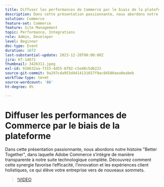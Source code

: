 ```yaml
---
title: Diffuser les performances de Commerce par le biais de la plateforme
description: Dans cette présentation passionnante, nous abordons notre histoire "Better Together", dans laquelle Adobe Commerce s’intègre de manière transparente à notre suite technologique complète. Découvrez comment cette synergie favorise l’efficacité, l’innovation et les expériences client holistiques, ce qui élève votre entreprise vers de nouveaux sommets.
solution: Commerce
feature-set: Commerce
feature: Site Management
topic: Performance, Integrations
role: Admin, Developer
level: Beginner
doc-type: Event
duration: 1672
last-substantial-update: 2023-12-20T00:00:00Z
jira: KT-14671
thumbnail: 3426311.jpeg
exl-id: 918632aa-f315-4d55-8f92-c5e48c5d6221
source-git-commit: 9a297cda953d4414131657f9ac84580aea0eabeb
workflow-type: tm+mt
source-wordcount: '86'
ht-degree: 0%

---
```


# Diffuser les performances de Commerce par le biais de la plateforme

Dans cette présentation passionnante, nous abordons notre histoire &quot;Better Together&quot;, dans laquelle Adobe Commerce s’intègre de manière transparente à notre suite technologique complète. Découvrez comment cette synergie favorise l’efficacité, l’innovation et les expériences client holistiques, ce qui élève votre entreprise vers de nouveaux sommets.

>[!VIDEO](https://video.tv.adobe.com/v/3455980/?learn=on&captions=fre_fr)

